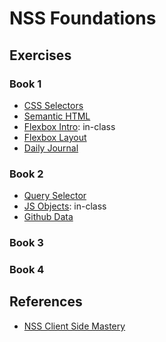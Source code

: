 # NSS Foundations

## Exercises

### Book 1
- [CSS Selectors](/css-selectors)
- [Semantic HTML](/semantic-html)
- [Flexbox Intro](/flexbox-intro): in-class
- [Flexbox Layout](/flexbox-layout)
- [Daily Journal](/daily-journal)

### Book 2
- [Query Selector](/query-selector)
- [JS Objects](/js-objects): in-class
- [Github Data](/js-objects)

### Book 3

### Book 4

## References
- [NSS Client Side Mastery](https://github.com/nashville-software-school/client-side-mastery)
